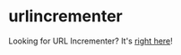 # urlincrementer

Looking for URL Incrementer? It's [right here](https://github.com/roysix/url-incrementer)!

